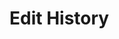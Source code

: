 # Edit History

<script>
  import {visit, Parser, JavaScript, match} from 'src/client/tree-sitter.js';
  import { ChawatheScriptGenerator} from 'src/client/domain-code/chawathe-script-generator.js';


  let editor1 = await (<lively-code-mirror style="display:inline-block; width: 400px; height: 200px; border: 1px solid gray"></lively-code-mirror>)
  let editor2 = await (<lively-code-mirror style="display:inline-block; width: 400px; height: 200px; border: 1px solid gray"></lively-code-mirror>)


  var parser = new Parser();
  parser.setLanguage(JavaScript);
  var list = <ul></ul>

  // editor1.value =  `let a = 3 + 4`   
  editor1.value =  `var a = 3`   
  // editor2.value = `let a = 3 + 4\na++`      
  editor2.value = `{var a = 3}`      

  editor1.editor.on("change", (() => update()).debounce(500));
  editor2.editor.on("change", (() => update()).debounce(500));

  
  function update() {
      let tree1 = parser.parse(editor1.value);
      let tree2 = parser.parse(editor2.value );
      let mappings = match(tree1.rootNode, tree2.rootNode, 0, 100)
      var scriptGenerator = new ChawatheScriptGenerator()
      scriptGenerator.initWith(tree1.rootNode, tree2.rootNode, mappings) 

      scriptGenerator.generate()

      list.innerHTML = ""
      
      for(let action of scriptGenerator.actions) {
        list.appendChild(<li>{action.type} {action.node && action.node.type} 
            <button style="font-size:6pt" click={() => lively.openInspector(action)}>inspect</button>
          </li>)
      }
      
  }
  
  update()
  
  let pane = <div>
    {editor1}{editor2}
    {list}
  </div>
  
  
  pane
</script>